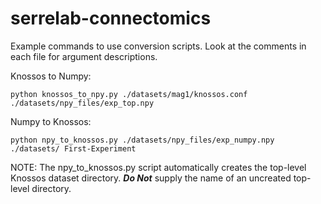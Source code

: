 # serrelab-connectomics

Example commands to use conversion scripts. Look at the comments in each file for argument descriptions.

Knossos to Numpy:

```shell
python knossos_to_npy.py ./datasets/mag1/knossos.conf ./datasets/npy_files/exp_top.npy
```

Numpy to Knossos:

```shell
python npy_to_knossos.py ./datasets/npy_files/exp_numpy.npy ./datasets/ First-Experiment
```

NOTE: The npy_to_knossos.py script automatically creates the top-level Knossos dataset directory. _**Do Not**_ supply the
name of an uncreated top-level directory.
